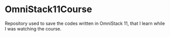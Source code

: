 # OmniStack11Course
Repository used to save the codes written in OmniStack 11, that I learn while I was watching the course.
